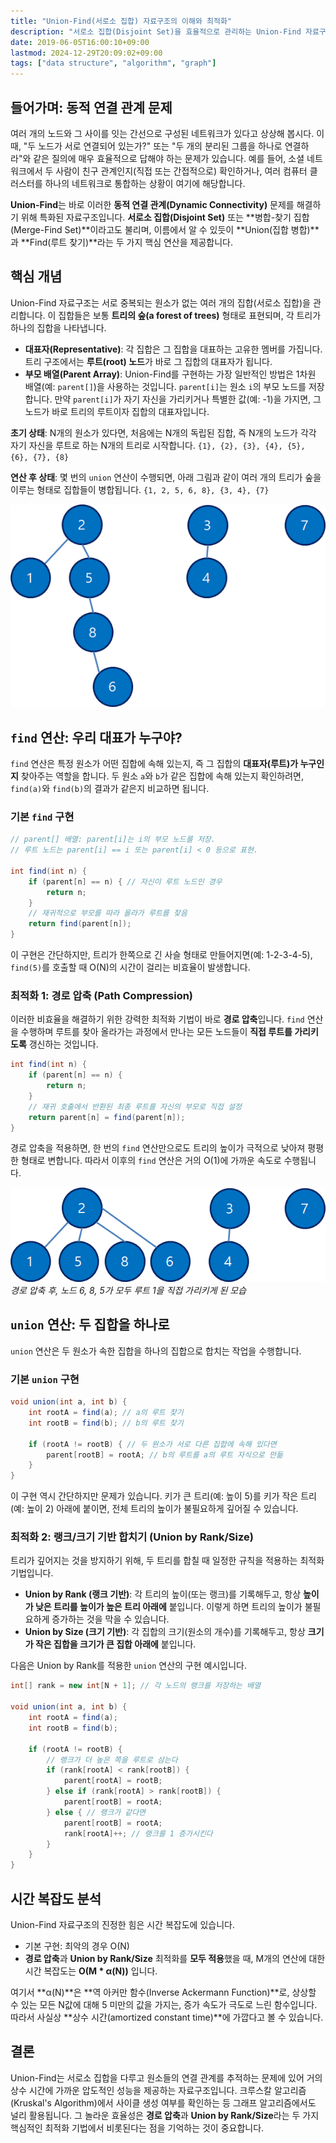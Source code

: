 ```yaml
---
title: "Union-Find(서로소 집합) 자료구조의 이해와 최적화"
description: "서로소 집합(Disjoint Set)을 효율적으로 관리하는 Union-Find 자료구조의 개념과 원리를 알아봅니다. Find와 Union 연산의 기본 구현부터 경로 압축(Path Compression)과 랭크 기반 합치기(Union by Rank) 최적화 기법, 그리고 놀라운 시간 복잡도까지 자세히 설명합니다."
date: 2019-06-05T16:00:10+09:00
lastmod: 2024-12-29T20:09:02+09:00
tags: ["data structure", "algorithm", "graph"]
---
```


## 들어가며: 동적 연결 관계 문제

여러 개의 노드와 그 사이를 잇는 간선으로 구성된 네트워크가 있다고 상상해 봅시다. 이때, "두 노드가 서로 연결되어 있는가?" 또는 "두 개의 분리된 그룹을 하나로 연결하라"와 같은 질의에 매우 효율적으로 답해야 하는 문제가 있습니다. 예를 들어, 소셜 네트워크에서 두 사람이 친구 관계인지(직접 또는 간접적으로) 확인하거나, 여러 컴퓨터 클러스터를 하나의 네트워크로 통합하는 상황이 여기에 해당합니다.

**Union-Find**는 바로 이러한 **동적 연결 관계(Dynamic Connectivity)** 문제를 해결하기 위해 특화된 자료구조입니다. **서로소 집합(Disjoint Set)** 또는 **병합-찾기 집합(Merge-Find Set)**이라고도 불리며, 이름에서 알 수 있듯이 **Union(집합 병합)**과 **Find(루트 찾기)**라는 두 가지 핵심 연산을 제공합니다.

## 핵심 개념

Union-Find 자료구조는 서로 중복되는 원소가 없는 여러 개의 집합(서로소 집합)을 관리합니다. 이 집합들은 보통 **트리의 숲(a forest of trees)** 형태로 표현되며, 각 트리가 하나의 집합을 나타냅니다.

-   **대표자(Representative)**: 각 집합은 그 집합을 대표하는 고유한 멤버를 가집니다. 트리 구조에서는 **루트(root) 노드**가 바로 그 집합의 대표자가 됩니다.
-   **부모 배열(Parent Array)**: Union-Find를 구현하는 가장 일반적인 방법은 1차원 배열(예: `parent[]`)을 사용하는 것입니다. `parent[i]`는 원소 `i`의 부모 노드를 저장합니다. 만약 `parent[i]`가 자기 자신을 가리키거나 특별한 값(예: -1)을 가지면, 그 노드가 바로 트리의 루트이자 집합의 대표자입니다.

**초기 상태**: N개의 원소가 있다면, 처음에는 N개의 독립된 집합, 즉 N개의 노드가 각각 자기 자신을 루트로 하는 N개의 트리로 시작합니다.
`{1}, {2}, {3}, {4}, {5}, {6}, {7}, {8}`

**연산 후 상태**: 몇 번의 `union` 연산이 수행되면, 아래 그림과 같이 여러 개의 트리가 숲을 이루는 형태로 집합들이 병합됩니다.
`{1, 2, 5, 6, 8}, {3, 4}, {7}`

![](/images/union_find_forest.png)

## `find` 연산: 우리 대표가 누구야?

`find` 연산은 특정 원소가 어떤 집합에 속해 있는지, 즉 그 집합의 **대표자(루트)가 누구인지** 찾아주는 역할을 합니다. 두 원소 `a`와 `b`가 같은 집합에 속해 있는지 확인하려면, `find(a)`와 `find(b)`의 결과가 같은지 비교하면 됩니다.

### 기본 `find` 구현

```java
// parent[] 배열: parent[i]는 i의 부모 노드를 저장.
// 루트 노드는 parent[i] == i 또는 parent[i] < 0 등으로 표현.

int find(int n) {
    if (parent[n] == n) { // 자신이 루트 노드인 경우
        return n;
    }
    // 재귀적으로 부모를 따라 올라가 루트를 찾음
    return find(parent[n]);
}
```

이 구현은 간단하지만, 트리가 한쪽으로 긴 사슬 형태로 만들어지면(예: 1-2-3-4-5), `find(5)`를 호출할 때 O(N)의 시간이 걸리는 비효율이 발생합니다.

### 최적화 1: 경로 압축 (Path Compression)

이러한 비효율을 해결하기 위한 강력한 최적화 기법이 바로 **경로 압축**입니다. `find` 연산을 수행하며 루트를 찾아 올라가는 과정에서 만나는 모든 노드들이 **직접 루트를 가리키도록** 갱신하는 것입니다.

```java
int find(int n) {
    if (parent[n] == n) {
        return n;
    }
    // 재귀 호출에서 반환된 최종 루트를 자신의 부모로 직접 설정
    return parent[n] = find(parent[n]);
}
```

경로 압축을 적용하면, 한 번의 `find` 연산만으로도 트리의 높이가 극적으로 낮아져 평평한 형태로 변합니다. 따라서 이후의 `find` 연산은 거의 O(1)에 가까운 속도로 수행됩니다.

![](/images/union_find_forest2.png)
*경로 압축 후, 노드 6, 8, 5가 모두 루트 1을 직접 가리키게 된 모습*

## `union` 연산: 두 집합을 하나로

`union` 연산은 두 원소가 속한 집합을 하나의 집합으로 합치는 작업을 수행합니다.

### 기본 `union` 구현

```java
void union(int a, int b) {
    int rootA = find(a); // a의 루트 찾기
    int rootB = find(b); // b의 루트 찾기

    if (rootA != rootB) { // 두 원소가 서로 다른 집합에 속해 있다면
        parent[rootB] = rootA; // b의 루트를 a의 루트 자식으로 만듦
    }
}
```

이 구현 역시 간단하지만 문제가 있습니다. 키가 큰 트리(예: 높이 5)를 키가 작은 트리(예: 높이 2) 아래에 붙이면, 전체 트리의 높이가 불필요하게 깊어질 수 있습니다.

### 최적화 2: 랭크/크기 기반 합치기 (Union by Rank/Size)

트리가 깊어지는 것을 방지하기 위해, 두 트리를 합칠 때 일정한 규칙을 적용하는 최적화 기법입니다.

-   **Union by Rank (랭크 기반)**: 각 트리의 높이(또는 랭크)를 기록해두고, 항상 **높이가 낮은 트리를 높이가 높은 트리 아래에** 붙입니다. 이렇게 하면 트리의 높이가 불필요하게 증가하는 것을 막을 수 있습니다.
-   **Union by Size (크기 기반)**: 각 집합의 크기(원소의 개수)를 기록해두고, 항상 **크기가 작은 집합을 크기가 큰 집합 아래에** 붙입니다.

다음은 Union by Rank를 적용한 `union` 연산의 구현 예시입니다.

```java
int[] rank = new int[N + 1]; // 각 노드의 랭크를 저장하는 배열

void union(int a, int b) {
    int rootA = find(a);
    int rootB = find(b);

    if (rootA != rootB) {
        // 랭크가 더 높은 쪽을 루트로 삼는다
        if (rank[rootA] < rank[rootB]) {
            parent[rootA] = rootB;
        } else if (rank[rootA] > rank[rootB]) {
            parent[rootB] = rootA;
        } else { // 랭크가 같다면
            parent[rootB] = rootA;
            rank[rootA]++; // 랭크를 1 증가시킨다
        }
    }
}
```

## 시간 복잡도 분석

Union-Find 자료구조의 진정한 힘은 시간 복잡도에 있습니다.

-   기본 구현: 최악의 경우 O(N)
-   **경로 압축**과 **Union by Rank/Size** 최적화를 **모두 적용**했을 때, M개의 연산에 대한 시간 복잡도는 **O(M * α(N))** 입니다.

여기서 **α(N)**은 **역 아커만 함수(Inverse Ackermann Function)**로, 상상할 수 있는 모든 N값에 대해 5 미만의 값을 가지는, 증가 속도가 극도로 느린 함수입니다. 따라서 사실상 **상수 시간(amortized constant time)**에 가깝다고 볼 수 있습니다.

## 결론

Union-Find는 서로소 집합을 다루고 원소들의 연결 관계를 추적하는 문제에 있어 거의 상수 시간에 가까운 압도적인 성능을 제공하는 자료구조입니다. 크루스칼 알고리즘(Kruskal's Algorithm)에서 사이클 생성 여부를 확인하는 등 그래프 알고리즘에서도 널리 활용됩니다. 그 놀라운 효율성은 **경로 압축**과 **Union by Rank/Size**라는 두 가지 핵심적인 최적화 기법에서 비롯된다는 점을 기억하는 것이 중요합니다.
